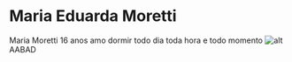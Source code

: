 # Maria Eduarda Moretti
Maria Moretti
16 anos
amo dormir todo dia toda hora e todo momento 
![alt](!https://www.google.com/url?sa=i&url=https%3A%2F%2Fflowgames.gg%2Foficial-harry-potter-serie-durar-10-anos-na-hbo%2F&psig=AOvVaw1QRWc6hj4322UYITwwygzS&ust=1698157375722000&source=images&cd=vfe&opi=89978449&ved=0CA8QjRxqFwoTCPDe2ayvjIIDFQAAAAAdAAA)AABAD
